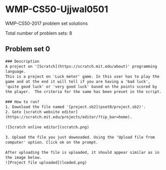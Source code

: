 # WMP-CS50-Ujjwal0501
WMP-CS50-2017 problem set solutions

Total number of problem sets: 8

## Problem set 0
    ### Description
    A project on '[Scratch](https://scratch.mit.edu/about)' programming language.
    This is a project on 'Luck meter' game. In this user has to play the game and at the end it will tell if you are having a 'bad luck', 'quite good luck' or 'very good luck' based on the points scored by the player.  The criteria for the same has been preset in the script.

    ### How to run?
    1. Download the file named '[project.sb2](pset0/project.sb2)'.
    2. Goto [scratch website editor](https://scratch.mit.edu/projects/editor/?tip_bar=home).

    ![Scratch online editor](scratch.png)

    3. Upload the file you just downoaded. Using the 'Upload file from computer' option. Click ok on the prompt.

    After uploading the file is uploaded, it should appear similar as in the image below.
    ![Project file uploaded](loaded.png)

